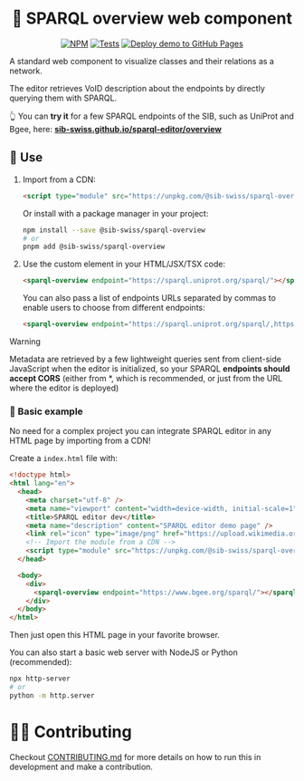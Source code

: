 <div align="center">

# 💫 SPARQL overview web component

[![NPM](https://img.shields.io/npm/v/@sib-swiss/sparql-overview)](https://www.npmjs.com/package/@sib-swiss/sparql-overview)
[![Tests](https://github.com/sib-swiss/sparql-editor/actions/workflows/test.yml/badge.svg)](https://github.com/sib-swiss/sparql-v/actions/workflows/test.yml)
[![Deploy demo to GitHub Pages](https://github.com/sib-swiss/sparql-editor/actions/workflows/deploy.yml/badge.svg)](https://github.com/sib-swiss/sparql-editor/actions/workflows/deploy.yml)

</div>

A standard web component to visualize classes and their relations as a network.

The editor retrieves VoID description about the endpoints by directly querying them with SPARQL.

👆️ You can **try it** for a few SPARQL endpoints of the SIB, such as UniProt and Bgee, here: **[sib-swiss.github.io/sparql-editor/overview](https://sib-swiss.github.io/sparql-editor/overview)**

## 🚀 Use

1. Import from a CDN:

   ```html
   <script type="module" src="https://unpkg.com/@sib-swiss/sparql-overview"></script>
   ```

   Or install with a package manager in your project:

   ```bash
   npm install --save @sib-swiss/sparql-overview
   # or
   pnpm add @sib-swiss/sparql-overview
   ```

2. Use the custom element in your HTML/JSX/TSX code:

   ```html
   <sparql-overview endpoint="https://sparql.uniprot.org/sparql/"></sparql-overview>
   ```

   You can also pass a list of endpoints URLs separated by commas to enable users to choose from different endpoints:

   ```html
   <sparql-overview endpoint="https://sparql.uniprot.org/sparql/,https://www.bgee.org/sparql/"></sparql-overview>
   ```

> [!WARNING]
>
> Metadata are retrieved by a few lightweight queries sent from client-side JavaScript when the editor is initialized, so your SPARQL **endpoints should accept CORS** (either from \*, which is recommended, or just from the URL where the editor is deployed)

### 📝 Basic example

No need for a complex project you can integrate SPARQL editor in any HTML page by importing from a CDN!

Create a `index.html` file with:

```html
<!doctype html>
<html lang="en">
  <head>
    <meta charset="utf-8" />
    <meta name="viewport" content="width=device-width, initial-scale=1" />
    <title>SPARQL editor dev</title>
    <meta name="description" content="SPARQL editor demo page" />
    <link rel="icon" type="image/png" href="https://upload.wikimedia.org/wikipedia/commons/f/f3/Rdf_logo.svg" />
    <!-- Import the module from a CDN -->
    <script type="module" src="https://unpkg.com/@sib-swiss/sparql-overview"></script>
  </head>

  <body>
    <div>
      <sparql-overview endpoint="https://www.bgee.org/sparql/"></sparql-overview>
    </div>
  </body>
</html>
```

Then just open this HTML page in your favorite browser.

You can also start a basic web server with NodeJS or Python (recommended):

```bash
npx http-server
# or
python -m http.server
```

# 🧑‍💻 Contributing

Checkout [CONTRIBUTING.md](https://github.com/sib-swiss/sparql-editor/blob/main/CONTRIBUTING.md) for more details on how to run this in development and make a contribution.
